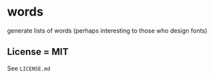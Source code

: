 # words
generate lists of words (perhaps interesting to those who design fonts)


## License = MIT

See `LICENSE.md`
